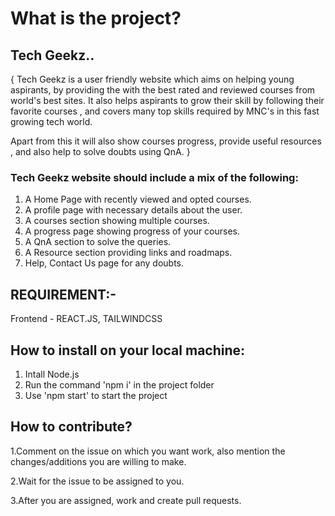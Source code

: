 # What is the project?

## Tech Geekz.. 

{ 
Tech Geekz is a user friendly website which aims on helping young aspirants, by providing the with the best rated and reviewed courses from 
world's best sites. It also helps aspirants to grow their skill by following their favorite courses , and covers many top skills required by MNC's
in this fast growing tech world.

Apart from this it will also show courses progress, provide useful resources , and also help to solve doubts using 
QnA.
}

### Tech Geekz website should include a mix of the following:

1. A Home Page with recently viewed and opted courses.
2. A profile page with necessary details about the user.
3. A courses section showing multiple courses.
4. A progress page showing progress of your courses.
5. A QnA section to solve the queries.
6. A Resource section providing links and roadmaps.
7. Help, Contact Us page for any doubts.



## REQUIREMENT:-

Frontend - REACT.JS, TAILWINDCSS

## How to install on your local machine:

1. Intall Node.js
2. Run the command 'npm i' in the project folder
3. Use 'npm start' to start the project

## How to contribute?

1.Comment on the issue on which you want work, also mention the changes/additions you are willing to make.

2.Wait for the issue to be assigned to you.

3.After you are assigned, work and create pull requests.